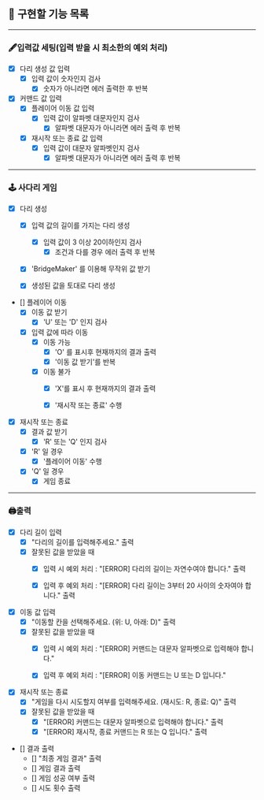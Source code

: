 ## 🚀 구현할 기능 목록

---
### 🖋입력값 세팅(입력 받을 시 최소한의 예외 처리)
- [X] 다리 생성 값 입력 
  - [X] 입력 값이 숫자인지 검사
    - [X] 숫자가 아니라면 에러 출력한 후 반복
- [X] 커맨드 값 입력
  - [X] 플레이어 이동 값 입력
    - [X] 입력 값이 알파벳 대문자인지 검사
      - [X] 알파벳 대문자가 아니라면 에러 출력 후 반복
  - [X] 재시작 또는 종료 값 입력
    - [X] 입력 값이 대문자 알파벳인지 검사
      - [X] 알파벳 대문자가 아니라면 에러 출력 후 반복
---
### 🕹 사다리 게임
- [X] 다리 생성
  - [X] 입력 값의 길이를 가지는 다리 생성
    - [X] 입력 값이 3 이상 20이하인지 검사
      - [X] 조건과 다를 경우 에러 출력 후 반복
  - [X] 'BridgeMaker' 를 이용해 무작위 값 받기
  - [X] 생성된 값을 토대로 다리 생성


- [] 플레이어 이동
  - [X] 이동 값 받기
    - [X] 'U' 또는 'D' 인지 검사
  - [X] 입력 값에 따라 이동
    - [X] 이동 가능
      - [X] 'O' 를 표시후 현재까지의 결과 출력
      - [X] '이동 값 받기'를 반복
    - [X] 이동 불가
      - [X] 'X'를 표시 후 현재까지의 결과 출력
      - [X] '재시작 또는 종료' 수행


- [X] 재시작 또는 종료
  - [X] 결과 값 받기
    - [X] 'R' 또는 'Q' 인지 검사
  - [X] 'R' 일 경우
    - [X] '플레이어 이동' 수행
  - [X] 'Q' 일 경우
    - [X] 게임 종료
---
### 🖨출력

- [X] 다리 길이 입력
  - [X] "다리의 길이를 입력해주세요." 출력
  - [X] 잘못된 값을 받았을 때
    - [X] 입력 시 예외 처리 : "[ERROR] 다리의 길이는 자연수여야 합니다." 출력
    - [X] 입력 후 예외 처리 : "[ERROR] 다리 길이는 3부터 20 사이의 숫자여야 합니다." 출력


- [X] 이동 값 입력
  - [X] "이동할 칸을 선택해주세요. (위: U, 아래: D)" 출력
  - [X] 잘못된 값을 받았을 때
    - [X] 입력 시 예외 처리 : "[ERROR] 커맨드는 대문자 알파벳으로 입력해야 합니다."
    - [X] 입력 후 예외 처리 : "[ERROR] 이동 커맨드는 U 또는 D 입니다."


- [X] 재시작 또는 종료
  - [X] "게임을 다시 시도할지 여부를 입력해주세요. (재시도: R, 종료: Q)" 출력
  - [X] 잘못된 값을 받았을 때
    - [X] "[ERROR] 커맨드는 대문자 알파벳으로 입력해야 합니다." 출력
    - [X] "[ERROR] 재시작, 종료 커맨드는 R 또는 Q 입니다." 출력

- [] 결과 출력
  - [] "최종 게임 결과" 출력
  - [] 게임 결과 출력
  - [] 게임 성공 여부 출력
  - [] 시도 횟수 출력
